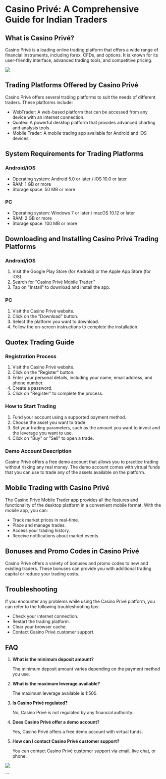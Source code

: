 # Casino Privé: A Comprehensive Guide for Indian Traders

## What is Casino Privé?

Casino Privé is a leading online trading platform that offers a wide
range of financial instruments, including forex, CFDs, and options. It
is known for its user-friendly interface, advanced trading tools, and
competitive pricing.

[![](https://i.imgur.com/JJwkDm3.png)](https://traff.sbs/frcas)

## Trading Platforms Offered by Casino Privé

Casino Privé offers several trading platforms to suit the needs of
different traders. These platforms include:

-   WebTrader: A web-based platform that can be accessed from any device
    with an internet connection.
-   Quotex: A powerful desktop platform that provides advanced charting
    and analysis tools.
-   Mobile Trader: A mobile trading app available for Android and iOS
    devices.

## System Requirements for Trading Platforms

### Android/iOS

-   Operating system: Android 5.0 or later / iOS 10.0 or later
-   RAM: 1 GB or more
-   Storage space: 50 MB or more

### PC

-   Operating system: Windows 7 or later / macOS 10.12 or later
-   RAM: 2 GB or more
-   Storage space: 100 MB or more

## Downloading and Installing Casino Privé Trading Platforms

### Android/iOS

1.  Visit the Google Play Store (for Android) or the Apple App Store
    (for iOS).
2.  Search for "Casino Privé Mobile Trader."
3.  Tap on "Install" to download and install the app.

### PC

1.  Visit the Casino Privé website.
2.  Click on the "Download" button.
3.  Select the platform you want to download.
4.  Follow the on-screen instructions to complete the installation.

## Quotex Trading Guide

### Registration Process

1.  Visit the Casino Privé website.
2.  Click on the "Register" button.
3.  Enter your personal details, including your name, email address, and
    phone number.
4.  Create a password.
5.  Click on "Register" to complete the process.

### How to Start Trading

1.  Fund your account using a supported payment method.
2.  Choose the asset you want to trade.
3.  Set your trading parameters, such as the amount you want to invest
    and the leverage you want to use.
4.  Click on "Buy" or "Sell" to open a trade.

### Demo Account Description

Casino Privé offers a free demo account that allows you to practice
trading without risking any real money. The demo account comes with
virtual funds that you can use to trade any of the assets available on
the platform.

## Mobile Trading with Casino Privé

The Casino Privé Mobile Trader app provides all the features and
functionality of the desktop platform in a convenient mobile format.
With the mobile app, you can:

-   Track market prices in real-time.
-   Place and manage trades.
-   Access your trading history.
-   Receive notifications about market events.

## Bonuses and Promo Codes in Casino Privé

Casino Privé offers a variety of bonuses and promo codes to new and
existing traders. These bonuses can provide you with additional trading
capital or reduce your trading costs.

## Troubleshooting

If you encounter any problems while using the Casino Privé platform, you
can refer to the following troubleshooting tips:

-   Check your internet connection.
-   Restart the trading platform.
-   Clear your browser cache.
-   Contact Casino Privé customer support.

## FAQ

1.  **What is the minimum deposit amount?**

    The minimum deposit amount varies depending on the payment method
    you use.

2.  **What is the maximum leverage available?**

    The maximum leverage available is 1:500.

3.  **Is Casino Privé regulated?**

    No, Casino Privé is not regulated by any financial authority.

4.  **Does Casino Privé offer a demo account?**

    Yes, Casino Privé offers a free demo account with virtual funds.

5.  **How can I contact Casino Privé customer support?**

    You can contact Casino Privé customer support via email, live chat,
    or phone.

**[![](\%22https://i.imgur.com/JJwkDm3.png\%22)](\%22https://traff.sbs/frcas\%22)**

\`\`\`

